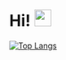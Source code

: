 # Hi! <img src="https://raw.githubusercontent.com/MartinHeinz/MartinHeinz/master/wave.gif" width="30px">

[![Top Langs](https://github-readme-stats.vercel.app/api/top-langs/?username=exsanik&langs_count=8)](https://github.com/anuraghazra/github-readme-stats)
